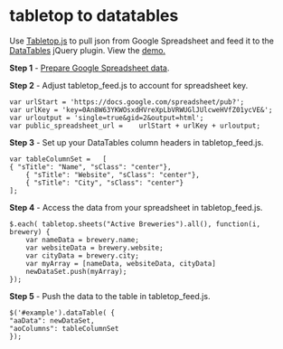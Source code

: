 # tabletop to datatables

Use [Tabletop.js](http://builtbybalance.com/Tabletop/) to pull json from Google Spreadsheet and feed it to the [DataTables](http://datatables.net/) jQuery plugin. View the [demo.](http://projects.chrislkeller.com/demos/tabletop_to_datatables)


**Step 1** - [Prepare Google Spreadsheet data](http://builtbybalance.com/Tabletop/#tabletop-instructions).

**Step 2** - Adjust tabletop_feed.js to account for spreadsheet key.

    var urlStart = 'https://docs.google.com/spreadsheet/pub?';
    var urlKey = 'key=0An8W63YKWOsxdHVreXpLbVRWUGlJUlcweHVfZ01ycVE&';
    var urloutput = 'single=true&gid=2&output=html';
    var public_spreadsheet_url = 	urlStart + urlKey + urloutput;

**Step 3** - Set up your DataTables column headers in tabletop_feed.js.

    var tableColumnSet =   [
	{ "sTitle": "Name", "sClass": "center"},
    	{ "sTitle": "Website", "sClass": "center"},
    	{ "sTitle": "City", "sClass": "center"}
    ];

**Step 4** - Access the data from your spreadsheet in tabletop_feed.js.

    $.each( tabletop.sheets("Active Breweries").all(), function(i, brewery) {
    	var nameData = brewery.name;
    	var websiteData = brewery.website;
    	var cityData = brewery.city;
    	var myArray = [nameData, websiteData, cityData]
    	newDataSet.push(myArray);
    });

**Step 5** - Push the data to the table in tabletop_feed.js.

    $('#example').dataTable( {
	"aaData": newDataSet,
	"aoColumns": tableColumnSet
    });